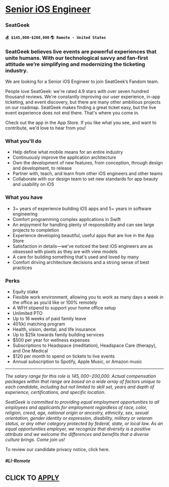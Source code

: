 # [Senior iOS Engineer](https://www.remotewlb.com/apply/senior-ios-engineer-129445)  
### SeatGeek  
#### `💰 $145,000-$200,000` `🌎 Remote - United States`  

### **SeatGeek believes live events are powerful experiences that unite humans. With our technological savvy and fan-first attitude we’re simplifying and modernizing the ticketing industry.**

We are looking for a Senior iOS Engineer to join SeatGeek’s Fandom team.

People love SeatGeek: we're rated 4.9 stars with over seven hundred thousand reviews. We're constantly improving our user experience, in-app ticketing, and event discovery, but there are many other ambitious projects on our roadmap. SeatGeek makes finding a great ticket easy, but the live event experience does not end there. That's where you come in.

Check out the app in the App Store. If you like what you see, and want to contribute, we'd love to hear from you!

### **What you'll do**

  * Help define what mobile means for an entire industry
  * Continuously improve the application architecture
  * Own the development of new features, from conception, through design and development, to release
  * Partner with, teach, and learn from other iOS engineers and other teams
  * Collaborate with our design team to set new standards for app beauty and usability on iOS

### **What you have**

  * 3+ years of experience building iOS apps and 5+ years in software engineering
  * Comfort programming complex applications in Swift
  * An enjoyment for handling plenty of responsibility and can see large projects to completion
  * Experience developing beautiful, useful apps that are live in the App Store
  * Satisfaction in details—we've noticed the best iOS engineers are as obsessed with pixels as they are with view models
  * A care for building something that's used and loved by many
  * Comfort driving architecture decisions and a strong sense of best practices

### Perks

  * Equity stake
  * Flexible work environment, allowing you to work as many days a week in the office as you’d like or 100% remotely
  * A WFH stipend to support your home office setup
  * Unlimited PTO
  * Up to 16 weeks of paid family leave
  * 401(k) matching program
  * Health, vision, dental, and life insurance
  * Up to $25k towards family building services
  * $500 per year for wellness expenses
  * Subscriptions to Headspace (meditation), Headspace Care (therapy), and One Medical
  * $120 per month to spend on tickets to live events
  * Annual subscription to Spotify, Apple Music, or Amazon music

* * *

_The salary range for this role is $145,000-$200,000. Actual compensation packages within that range are based on a wide array of factors unique to each candidate, including but not limited to skill set, years and depth of experience, certifications, and specific location._

_SeatGeek is committed to providing equal employment opportunities to all employees and applicants for employment regardless of race, color, religion, creed, age, national origin or ancestry, ethnicity, sex, sexual orientation, gender identity or expression, disability, military or veteran status, or any other category protected by federal, state, or local law. As an equal opportunities employer, we recognize that diversity is a positive attribute and we welcome the differences and benefits that a diverse culture brings. Come join us!_

To review our candidate privacy notice, click here.

###### _**#LI-Remote**_

  
## CLICK TO [APPLY](https://www.remotewlb.com/apply/senior-ios-engineer-129445)


